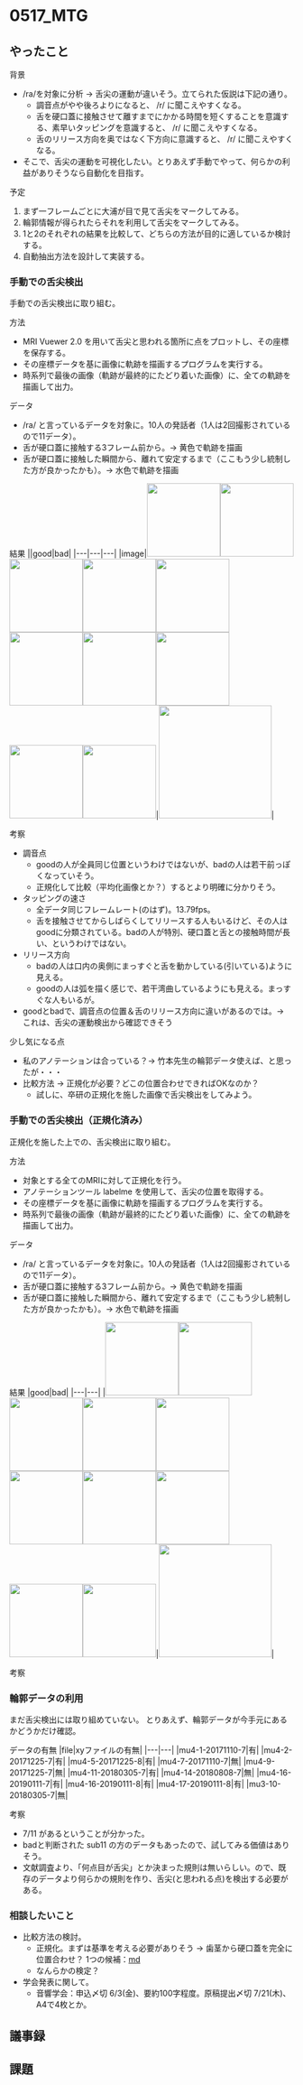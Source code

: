 # 0517_MTG
## やったこと
背景
- /ra/を対象に分析 → 舌尖の運動が違いそう。立てられた仮説は下記の通り。
  - 調音点がやや後ろよりになると、 /r/ に聞こえやすくなる。
  - 舌を硬口蓋に接触させて離すまでにかかる時間を短くすることを意識する、素早いタッピングを意識すると、 /r/ に聞こえやすくなる。
  - 舌のリリース方向を奥ではなく下方向に意識すると、 /r/ に聞こえやすくなる。
- そこで、舌尖の運動を可視化したい。とりあえず手動でやって、何らかの利益がありそうなら自動化を目指す。

予定
1. まず一フレームごとに大浦が目で見て舌尖をマークしてみる。
2. 輪郭情報が得られたらそれを利用して舌尖をマークしてみる。
3. 1と2のそれぞれの結果を比較して、どちらの方法が目的に適しているか検討する。
4. 自動抽出方法を設計して実装する。

### 手動での舌尖検出
手動での舌尖検出に取り組む。

方法
- MRI Vuewer 2.0 を用いて舌尖と思われる箇所に点をプロットし、その座標を保存する。
- その座標データを基に画像に軌跡を描画するプログラムを実行する。
- 時系列で最後の画像（軌跡が最終的にたどり着いた画像）に、全ての軌跡を描画して出力。

データ
- /ra/ と言っているデータを対象に。10人の発話者（1人は2回撮影されているので11データ）。
- 舌が硬口蓋に接触する3フレーム前から。→ 黄色で軌跡を描画
- 舌が硬口蓋に接触した瞬間から、離れて安定するまで（ここもう少し統制した方が良かったかも）。→ 水色で軌跡を描画

結果
||good|bad|
|---|---|---|
|image|<img src="https://user-images.githubusercontent.com/61837100/165221752-c26f42b4-3aa7-4fc1-95d3-c6be7da16d8d.png" width="130"><img src="https://user-images.githubusercontent.com/61837100/165221766-84ac8478-069b-4785-8301-0556af5d20c4.png" width="130"><img src="https://user-images.githubusercontent.com/61837100/165221773-76ad164a-3f43-4518-9839-b5a48749342e.png" width="130"><img src="https://user-images.githubusercontent.com/61837100/165221779-e2291d60-0061-4e53-b07f-e8c7d7d9e176.png" width="130"><img src="https://user-images.githubusercontent.com/61837100/165221787-d768da15-0e03-489e-aac6-b03a6f3d740e.png" width="130"><img src="https://user-images.githubusercontent.com/61837100/165221798-c147f4fa-9927-4283-9238-5a038eeb79b0.png" width="130"><img src="https://user-images.githubusercontent.com/61837100/165221807-78184722-33f5-4388-8a8e-76114c9d5298.png" width="130"><img src="https://user-images.githubusercontent.com/61837100/165221816-96ecb86a-3c4a-4b7f-8146-5c53e33a274e.png" width="130"><img src="https://user-images.githubusercontent.com/61837100/165221822-9fe9063d-0917-4454-b368-e6a6114516a0.png" width="130"><img src="https://user-images.githubusercontent.com/61837100/165221832-c0f2a04f-ddef-4af5-9e16-716841d5b73a.png" width="130">|<img src="https://user-images.githubusercontent.com/61837100/165221845-f85313eb-a534-4bbe-b22f-fc28e1d0152a.png" width="200">|

考察
- 調音点
  - goodの人が全員同じ位置というわけではないが、badの人は若干前っぽくなっていそう。
  - 正規化して比較（平均化画像とか？）するとより明確に分かりそう。
- タッピングの速さ
  - 全データ同じフレームレート(のはず)。13.79fps。
  - 舌を接触させてからしばらくしてリリースする人もいるけど、その人はgoodに分類されている。badの人が特別、硬口蓋と舌との接触時間が長い、というわけではない。
- リリース方向
  - badの人は口内の奥側にまっすぐと舌を動かしている(引いている)ように見える。
  - goodの人は弧を描く感じで、若干湾曲しているようにも見える。まっすぐな人もいるが。
- goodとbadで、調音点の位置＆舌のリリース方向に違いがあるのでは。→ これは、舌尖の運動検出から確認できそう

少し気になる点
- 私のアノテーションは合っている？→ 竹本先生の輪郭データ使えば、と思ったが・・・
- 比較方法 → 正規化が必要？どこの位置合わせできればOKなのか？
  - 試しに、卒研の正規化を施した画像で舌尖検出をしてみよう。

### 手動での舌尖検出（正規化済み）
正規化を施した上での、舌尖検出に取り組む。

方法
- 対象とする全てのMRIに対して正規化を行う。
- アノテーションツール labelme を使用して、舌尖の位置を取得する。
- その座標データを基に画像に軌跡を描画するプログラムを実行する。
- 時系列で最後の画像（軌跡が最終的にたどり着いた画像）に、全ての軌跡を描画して出力。

データ
- /ra/ と言っているデータを対象に。10人の発話者（1人は2回撮影されているので11データ）。
- 舌が硬口蓋に接触する3フレーム前から。→ 黄色で軌跡を描画
- 舌が硬口蓋に接触した瞬間から、離れて安定するまで（ここもう少し統制した方が良かったかも）。→ 水色で軌跡を描画

結果
|good|bad|
|---|---|
|<img src="https://user-images.githubusercontent.com/61837100/168505346-89c1b8bf-9199-43b6-9fa9-9ba7f0a0d2f3.png" width="130"><img src="https://user-images.githubusercontent.com/61837100/168505360-0c9ad714-f468-42e1-bc71-264ffb8a6270.png" width="130"><img src="https://user-images.githubusercontent.com/61837100/168505368-370a7069-0e43-4769-bc1b-126fd0786169.png" width="130"><img src="https://user-images.githubusercontent.com/61837100/168505377-0140a160-16dc-45b7-8c23-0250b24b3b0c.png" width="130"><img src="https://user-images.githubusercontent.com/61837100/168505388-ed0f176a-f7ce-4d8c-94a2-0a9bca4d90b7.png" width="130"><img src="https://user-images.githubusercontent.com/61837100/168505395-3ae02d55-ab8d-4e24-92ec-f55cef565302.png" width="130"><img src="https://user-images.githubusercontent.com/61837100/168505466-69addedb-6fb9-476c-aebc-450699ce9fa6.png" width="130"><img src="https://user-images.githubusercontent.com/61837100/168505482-41dc16bf-5581-449d-8523-3e8cc817032c.png" width="130"><img src="https://user-images.githubusercontent.com/61837100/168505523-bb5a6c37-5a31-4661-b3c4-d424b0e489fd.png" width="130"><img src="https://user-images.githubusercontent.com/61837100/168505542-0c9ea26a-9870-428e-a4eb-2be28174a571.png" width="130">|<img src="https://user-images.githubusercontent.com/61837100/168505777-9dcede3a-d3a7-4ba5-8183-4606b96c912e.png" width="200">|

考察

### 輪郭データの利用
まだ舌尖検出には取り組めていない。
とりあえず、輪郭データが今手元にあるかどうかだけ確認。

データの有無
|file|xyファイルの有無|
|---|---|
|mu4-1-20171110-7|有|
|mu4-2-20171225-7|有|
|mu4-5-20171225-8|有|
|mu4-7-20171110-7|無|
|mu4-9-20171225-7|無|
|mu4-11-20180305-7|有|
|mu4-14-20180808-7|無|
|mu4-16-20190111-7|有|
|mu4-16-20190111-8|有|
|mu4-17-20190111-8|有|
|mu3-10-20180305-7|無|

考察
- 7/11 があるということが分かった。
- badと判断された sub11 の方のデータもあったので、試してみる価値はありそう。
- 文献調査より、「何点目が舌尖」とか決まった規則は無いらしい。ので、既存のデータより何らかの規則を作り、舌尖(と思われる点)を検出する必要がある。

### 相談したいこと
- 比較方法の検討。
  - 正規化。まずは基準を考える必要がありそう → 歯茎から硬口蓋を完全に位置合わせ？ 1つの候補：[md](https://github.com/kikuchiken-waseda/OuraAnna/blob/master/b4-seminer/practice/ComputerVision_Chapter03/presen.md)
  - なんらかの検定？
- 学会発表に関して。
  - 音響学会：申込〆切 6/3(金)、要約100字程度。原稿提出〆切 7/21(木)、A4で4枚とか。

## 議事録

## 課題
